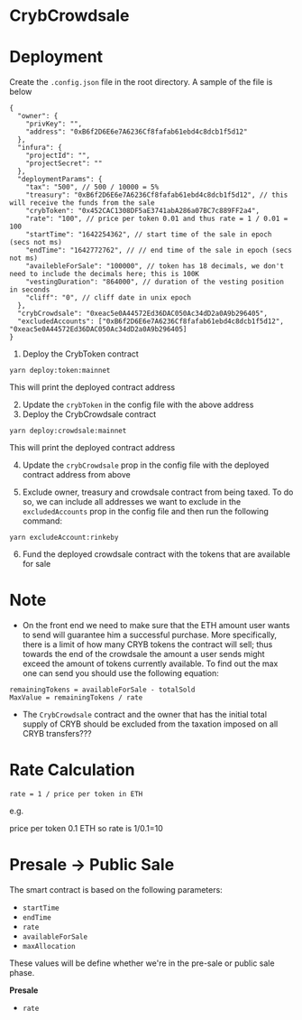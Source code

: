 # CrybCrowdsale

Deployment
===

Create the `.config.json` file in the root directory. A sample of the file is below


```
{
  "owner": {
    "privKey": "",
    "address": "0xB6f2D6E6e7A6236Cf8fafab61ebd4c8dcb1f5d12"
  },
  "infura": {
    "projectId": "",
    "projectSecret": ""
  },
  "deploymentParams": {
    "tax": "500", // 500 / 10000 = 5%
    "treasury": "0xB6f2D6E6e7A6236Cf8fafab61ebd4c8dcb1f5d12", // this will receive the funds from the sale
    "crybToken": "0x452CAC1308DF5aE3741abA286a07BC7c889FF2a4",
    "rate": "100", // price per token 0.01 and thus rate = 1 / 0.01 = 100
    "startTime": "1642254362", // start time of the sale in epoch (secs not ms)
    "endTime": "1642772762", // // end time of the sale in epoch (secs not ms)
    "availebleForSale": "100000", // token has 18 decimals, we don't need to include the decimals here; this is 100K
    "vestingDuration": "864000", // duration of the vesting position in seconds
    "cliff": "0", // cliff date in unix epoch
  },
  "crybCrowdsale": "0xeac5e0A44572Ed36DAC050Ac34dD2a0A9b296405",
  "excludedAccounts": ["0xB6f2D6E6e7A6236Cf8fafab61ebd4c8dcb1f5d12", "0xeac5e0A44572Ed36DAC050Ac34dD2a0A9b296405]
}
```

1. Deploy the CrybToken contract

`yarn deploy:token:mainnet`

This will print the deployed contract address

2. Update the `crybToken` in the config file with the above address
3. Deploy the CrybCrowdsale contract

`yarn deploy:crowdsale:mainnet`

This will print the deployed contract address

4. Update the `crybCrowdsale` prop in the config file with the deployed contract address from above

5. Exclude owner, treasury and crowdsale contract from being taxed. To do so, we can include all addresses we want to exclude in the `excludedAccounts` prop in the config file and then run the following command:

`yarn excludeAccount:rinkeby`

6. Fund the deployed crowdsale contract with the tokens that are available for sale

Note
===

- On the front end we need to make sure that the ETH amount user wants to send will guarantee him a successful purchase. More specifically, there is a limit of how many CRYB tokens the contract will sell; thus towards the end of the crowdsale the amount a user sends might exceed the amount of tokens currently available. To find out the max one can send you should use the following equation:

```
remainingTokens = availableForSale - totalSold
MaxValue = remainingTokens / rate
```

- The `CrybCrowdsale` contract and the owner that has the initial total supply of CRYB should be excluded from the taxation imposed on all CRYB transfers???

Rate Calculation
===

`rate = 1 / price per token in ETH`

e.g. 

price per token 0.1 ETH so rate is 1/0.1=10

Presale -> Public Sale
===

The smart contract is based on the following parameters:

- `startTime`
- `endTime`
- `rate`
- `availableForSale`
- `maxAllocation`

These values will be define whether we're in the pre-sale or public sale phase.

**Presale**

- `rate`
